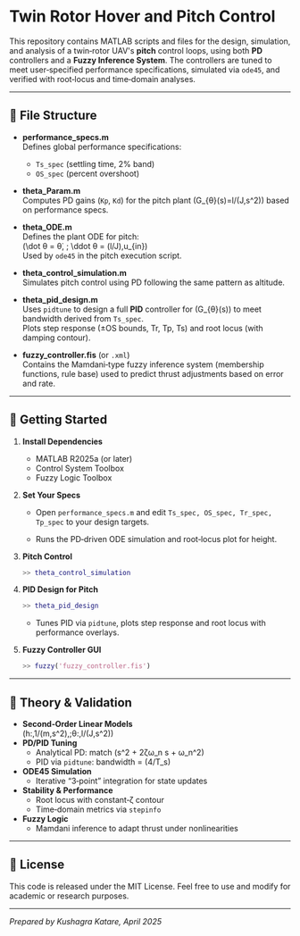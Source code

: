 # Twin Rotor Hover and Pitch Control

This repository contains MATLAB scripts and files for the design, simulation, and analysis of a twin‑rotor UAV's **pitch** control loops, using both **PD** controllers and a **Fuzzy Inference System**. The controllers are tuned to meet user‑specified performance specifications, simulated via `ode45`, and verified with root‑locus and time‑domain analyses.

---

## 📂 File Structure

- **performance\_specs.m**\
  Defines global performance specifications:

  - `Ts_spec` (settling time, 2% band)
  - `OS_spec` (percent overshoot)

- **theta\_Param.m**\
  Computes PD gains (`Kp`, `Kd`) for the pitch plant \(G_{θ}(s)=l/(J\,s^2)\) based on performance specs.

- **theta\_ODE.m**\
  Defines the plant ODE for pitch:\
  \(\dot θ = θ̇, \; \ddot θ = (l/J)\,u_{in}\)\
  Used by `ode45` in the pitch execution script.

- **theta\_control\_simulation.m**\
  Simulates pitch control using PD following the same pattern as altitude.

- **theta\_pid\_design.m**\
  Uses `pidtune` to design a full **PID** controller for \(G_{θ}(s)\) to meet bandwidth derived from `Ts_spec`.\
  Plots step response (±OS bounds, Tr, Tp, Ts) and root locus (with damping contour).


- **fuzzy\_controller.fis** (or `.xml`)\
  Contains the Mamdani‐type fuzzy inference system (membership functions, rule base) used to predict thrust adjustments based on error and rate.

---

## 🚀 Getting Started

1. **Install Dependencies**

   - MATLAB R2025a (or later)
   - Control System Toolbox
   - Fuzzy Logic Toolbox

2. **Set Your Specs**

   - Open `performance_specs.m` and edit `Ts_spec, OS_spec, Tr_spec, Tp_spec` to your design targets.


   - Runs the PD‑driven ODE simulation and root‑locus plot for height.

4. **Pitch Control**

   ```matlab
   >> theta_control_simulation
   ```

5. **PID Design for Pitch**

   ```matlab
   >> theta_pid_design
   ```

   - Tunes PID via `pidtune`, plots step response and root locus with performance overlays.



7. **Fuzzy Controller GUI**

   ```matlab
   >> fuzzy('fuzzy_controller.fis')
   ```

---

## 📖 Theory & Validation

- **Second‑Order Linear Models**\
  \(h:\,1/(m\,s^2),\;θ:\,l/(J\,s^2)\)
- **PD/PID Tuning**
  - Analytical PD: match \(s^2 + 2ζω_n s + ω_n^2\)
  - PID via `pidtune`: bandwidth = \(4/T_s\)
- **ODE45 Simulation**
  - Iterative “3‑point” integration for state updates
- **Stability & Performance**
  - Root locus with constant‑ζ contour
  - Time‑domain metrics via `stepinfo`
- **Fuzzy Logic**
  - Mamdani inference to adapt thrust under nonlinearities

---

## 📄 License

This code is released under the MIT License. Feel free to use and modify for academic or research purposes.

---

*Prepared by Kushagra Katare, April 2025*

